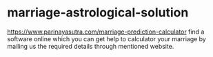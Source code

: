 # marriage-astrological-solution
https://www.parinayasutra.com/marriage-prediction-calculator find a software online which you can get help to calculator your marriage by mailing us the required details through mentioned website.
